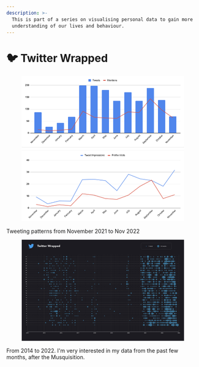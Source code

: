 ```yaml
---
description: >-
  This is part of a series on visualising personal data to gain more
  understanding of our lives and behaviour.
---
```


# 🐦 Twitter Wrapped

<figure><img src="../../.gitbook/assets/image 24.png" alt=""><figcaption></figcaption></figure>

Tweeting patterns from November 2021 to Nov 2022

<figure><img src="../../.gitbook/assets/Frame 92.png" alt=""><figcaption></figcaption></figure>

From 2014 to 2022. I'm very interested in my data from the past few months, after the Musquisition.
